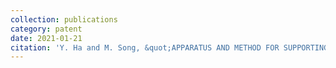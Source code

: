 ```yaml
---
collection: publications
category: patent
date: 2021-01-21
citation: 'Y. Ha and M. Song, &quot;APPARATUS AND METHOD FOR SUPPORTING TIME SYNCHRONIZATION BETWEEN AN UNMANNED VEHICLE AND OTHER UNMANNED VEHICLES,&quot; <i>KOR-Registration No. 10-2208580B1</i>'
---
```

